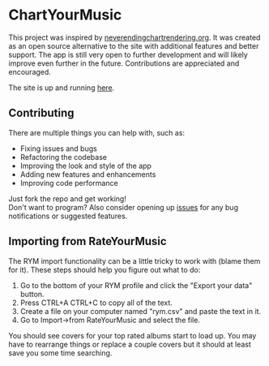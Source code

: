 # ChartYourMusic
 
This project was inspired by [neverendingchartrendering.org](neverendingchartrendering.org). It was created as an open source alternative to the site with additional features and better support. The app is still very open to further development and will likely improve even further in the future. Contributions are appreciated and encouraged.

The site is up and running [here](https://giraffekey.github.io/chart-your-music/).

## Contributing

There are multiple things you can help with, such as:
- Fixing issues and bugs
- Refactoring the codebase
- Improving the look and style of the app
- Adding new features and enhancements
- Improving code performance

Just fork the repo and get working!  
Don't want to program? Also consider opening up [issues](https://github.com/GiraffeKey/chart-your-music/issues) for any bug notifications or suggested features.

## Importing from RateYourMusic

The RYM import functionality can be a little tricky to work with (blame them for it). These steps should help you figure out what to do:
1. Go to the bottom of your RYM profile and click the "Export your data" button.
2. Press CTRL+A CTRL+C to copy all of the text.
3. Create a file on your computer named "rym.csv" and paste the text in it.
4. Go to Import->from RateYourMusic and select the file.

You should see covers for your top rated albums start to load up. You may have to rearrange things or replace a couple covers but it should at least save you some time searching.